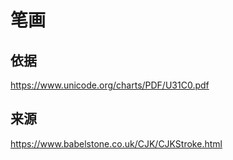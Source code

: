 # 笔画


## 依据
https://www.unicode.org/charts/PDF/U31C0.pdf

## 来源
https://www.babelstone.co.uk/CJK/CJKStroke.html


